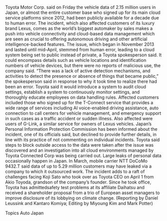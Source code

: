 Toyota Motor Corp. said on Friday the vehicle data of 2.15 million users in Japan, or almost the entire customer base who signed up for its main cloud service platforms since 2012, had been publicly available for a decade due to human error.
The incident, which also affected customers of its luxury brand Lexus, comes as the world’s biggest automaker by sales makes a push into vehicle connectivity and cloud-based data management which are seen as crucial to offering autonomous driving and other artificial intelligence-backed features.
The issue, which began in November 2013 and lasted until mid-April, stemmed from human error, leading to a cloud system being set to public instead of private, a Toyota spokesperson said. It could encompass details such as vehicle locations and identification numbers of vehicle devices, but there were no reports of malicious use, the company said.
“There was a lack of active detection mechanisms, and activities to detect the presence or absence of things that became public,” the spokesperson said in response to why it took time to realize there had been an error.
Toyota said it would introduce a system to audit cloud settings, establish a system to continuously monitor settings, and thoroughly educate employees on data handling rules.
Affected customers included those who signed up for the T-Connect service that provides a wide range of services including AI voice-enabled driving assistance, auto connection to call centers for vehicle management, and emergency support in such cases as a traffic accident or sudden illness.
Also affected were users of G-Link, a similar service for owners of Lexus vehicles.
Japan’s Personal Information Protection Commission has been informed about the incident, one of its officials said, but declined to provide further details, in line with its practice of not commenting on individual incidents.
Toyota said steps to block outside access to the data were taken after the issue was discovered and an investigation into all cloud environments managed by Toyota Connected Corp was being carried out.
Large leaks of personal data occasionally happen in Japan. In March, mobile carrier NTT DoCoMo 9432.T said data of up to 5.29 million customers may have leaked via a company to which it outsourced work.
The incident adds to a raft of challenges facing Koji Sato who took over as Toyota CEO on April 1 from Akio Toyoda, grandson of the company’s founder.
Since he took office, Toyota has admittedsafety test problems at its affiliate Daihatsu and received a shareholder proposal from a trio of European asset managers to improve disclosure of its lobbying on climate change.
(Reporting by Daniel Leussink and Kantaro Komiya; Editing by Miyoung Kim and Mark Potter)

Topics
Auto
Japan
